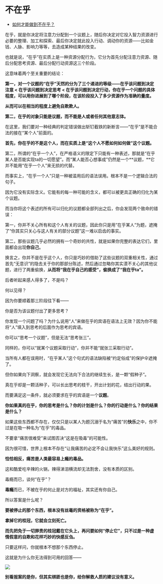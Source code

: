 # 不在乎
- [如何才能做到不在乎？](https://www.zhihu.com/question/300020038/answer/1864147792)
  

在乎，就是你决定将注意力分配到一个议题上，随后你决定对它投入智力资源进行必要的整理、加工和探索、最后你决定就此投入行动、调动你的资源——比如金钱、人脉、影响力等等，去造成某种结果的改变。

也就是说，“在乎”在实质上是一种资源分配行为，它分为首先分配注意力资源、随后分配思考资源、最后分配行动资源这三个阶段。

这意味着两个至关重要的结论：

**第一，对一个议题的“在乎”天然的分为了三个递进的等级——在乎该问题到决定注意 < 在乎该问题到决定思考 < 在乎该问题到决定行动，你在乎一个问题的具体程度，可以用你进展到了哪个阶段，在该阶段投入了多少资源作为准确的量度。**

**从而可以在相当的程度上避免自欺欺人。**

**第二，在乎的对象只能是议题，而不能是人或者任何其他意志体。**

在这里，我们要对一种经典的判定错误做出斩钉截铁的新断言——“在乎”是不能合法的接在“某个人”前面的。

**首先，你在乎的不是这个人，而在实质上是“这个人不愿如何如何做”这个议题。**

第二，所谓的“在乎一个人”，在严格语义的限定下只能有一种表述，那就是“在乎某人是否能实现ta的一切愿望”。而“某人能否心想事成”仍然是一个**议题，**它并不能用“在乎一个人”来无损的代替。

而事实上，“在乎一个人”只是一种被滥用后的语法误用。根本不是一个逻辑合法的句子。

因为它没有实际含义。它能有的每一种可能的含义，都可以被更具正确的归化为某个议题。

而当你将这个表述的所有可以归化的议题都全部列出之后，你会发现两个致命的错误：

第一，你并不关心所有和这个人有关的议题，因此你只是用“在乎某人“为题，遮掩了“你其实只关心与这人有关的部分议题”这一难以启齿的事实。

第二，那些议题几乎必然的拥有一个奇妙的共性，就是如果你完整的表达它们，里面都会出现**你自己**。

换言之，你并不是在乎这个人，你只是巧妙的借助了这些议题的双重相关性，通过首先“无意识”的隐去关于你的那部分陈述，然后通过忽略你其实漠不关心的其他议题，进行了两重偷换，**从而将“我在乎自己的感受”，偷换成了“我在乎ta”。**

后者听起来感人得多了，不是吗？

何以见得？

因为你要顺着那三阶段往下看——

你是否为该议题付出了更多思考？

你发现一个问题了吗？为什么说用“人”来做在乎的宾语在语法上无效？因为你不能将“人”填入到思考的后面作为思考的宾语。

你可以“思考一个议题”，但是无法“思考张三”。

同样的，你可以“就某个议题采取行动”，你并不能“就张三采取行动”。

当所有人都在误用时，“在乎某人”这个句式的语法缺陷被“约定俗成”的保护伞遮掩了。

但你如果向下洞察，就会发现它无法向下合法的继续生长，是一颗“假种子”。

真在乎却是一颗活种子，可以长出思考的枝干，开出计划的花，结出行动的果。

而要满足这一条件，就必须要求在乎的宾语是一个**议题**。

  

**你如果真的在乎，你的思考是什么？你的计划是什么？你的行动是什么？你的结果是什么？**

如果这些东西都不存在，仅仅只是以某人为题沉溺于名为“痛苦”的**快乐**之中，你不过是在吸一种名为“在乎”的毒品。

不要拿“痛苦很难受”来试图否决“这是在吸毒”的可能性。

因为很可惜，世界上根本不存在“让我痛苦的必定不会让我快乐”这么美好的规则。

**恰恰相反，痛苦是人类最容易上瘾的毒品。**

这和酷爱吃辛辣的火锅，辣得涕泪横流却无法割舍，没有本质的区别。

毒瘾而已，谈何“在乎”？

**毒瘾**而已，不被在乎的何止是对方的福祉，其实还有你自己。

所以答案是什么呢？

**要被停止的那个东西，根本没有丝毫的资格被称为“在乎”。**

**拿掉它的桂冠，它就会立刻死亡。**

**而先把免于一切罪责的桂冠戴在它头上，再问要如何“停止它”，只不过是一种虚情假意的自欺和花样巧妙的快感反刍。**

只要这样问，你就根本不想那个东西停止。

这就是为什么你无法得到可用的回答——

![](https://pic2.zhimg.com/80/v2-b29b0f2e3a39ee72d9fcf488bdcf719b_1440w.jpg?source=c8b7c179)

**别看报案的是你，但其实绑匪也是你，给你解救人质的建议没有意义。**